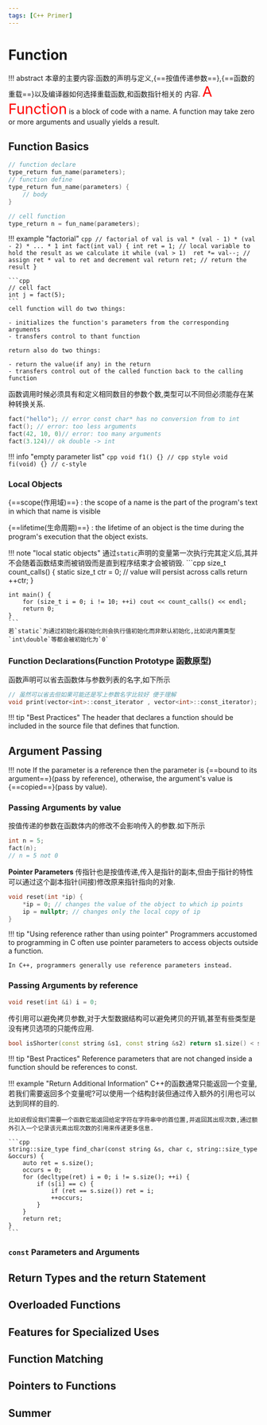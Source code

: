 ```yaml
---
tags: [C++ Primer]
---
```


# Function
!!! abstract 
    本章的主要内容:函数的声明与定义,{==按值传递参数==},{==函数的重载==}以及编译器如何选择重载函数,和函数指针相关的
    内容.
<a style="color:red; font-size:29px">A Function</a> is a block of code with a name.
A function may take zero or more arguments and usually yields a result.

## Function Basics
```cpp
// function declare
type_return fun_name(parameters);
// function define
type_return fun_name(parameters) {
    // body
}

// cell function
type_return n = fun_name(parameters); 
```

!!! example "factorial"
    ```cpp
    // factorial of val is val * (val - 1) * (val - 2) * ... * 1
    int fact(int val) {
        int ret = 1; // local variable to hold the result as we calculate it
        while (val > 1) 
            ret *= val--; // assign ret * val to ret and decrement val
        return ret; // return the result
    }
    ```

    ```cpp
    // cell fact
    int j = fact(5);
    ```
    cell function will do two things:
    
    - initializes the function's parameters from the corresponding arguments
    - transfers control to thant function

    return also do two things:
    
    - return the value(if any) in the return 
    - transfers control out of the called function back to the calling function

函数调用时候必须具有和定义相同数目的参数个数,类型可以不同但必须能存在某种转换关系.
```cpp
fact("hello"); // error const char* has no conversion from to int
fact(); // error: too less arguments
fact(42, 10, 0)// error: too many arguments
fact(3.124)// ok double -> int
```
!!! info "empty parameter list"
    ```cpp
    void f1() {} // cpp style
    void fi(void) {} // c-style
    ```
### Local Objects
{==scope(作用域)==} : the scope of a name is the part of the program's text in which that name is visible

{==lifetime(生命周期)==} : the lifetime of an object is the time during the program's execution that the object exists.

!!! note "local static objects"
    通过`static`声明的变量第一次执行完其定义后,其并不会随着函数结束而被销毁而是直到程序结束才会被销毁.
    ```cpp
    size_t count_calls() {
        static size_t ctr = 0; // value will persist across calls
        return ++ctr; 
    }

    int main() {
        for (size_t i = 0; i != 10; ++i) cout << count_calls() << endl;
        return 0;
    }
    ```
    若`static`为通过初始化器初始化则会执行值初始化而非默认初始化,比如说内置类型`int\double`等都会被初始化为`0`
### Function Declarations(Function Prototype 函数原型)
函数声明可以省去函数体与参数列表的名字,如下所示
```cpp
// 虽然可以省去但如果可能还是写上参数名字比较好 便于理解
void print(vector<int>::const_iterator , vector<int>::const_iterator);
```
!!! tip "Best Practices"
    The header that declares a function should be included in the source file that defines that function.

## Argument Passing
!!! note 
    If the parameter is a reference then the parameter is {==bound to its argument==}(pass by reference), otherwise, the argument's value is {==copied==}(pass by value). 
### Passing Arguments by value
按值传递的参数在函数体内的修改不会影响传入的参数.如下所示
```cpp
int n = 5;
fact(n); 
// n = 5 not 0
```

**Pointer Parameters**
传指针也是按值传递,传入是指针的副本,但由于指针的特性可以通过这个副本指针(间接)修改原来指针指向的对象.
```cpp
void reset(int *ip) {
    *ip = 0; // changes the value of the object to which ip points
    ip = nullptr; // changes only the local copy of ip
}
```
!!! tip "Using reference rather than using pointer"
    Programmers accustomed to programming in C often use pointer parameters to access objects outside a function. 
    
    In C++, programmers generally use reference parameters instead.

### Passing Arguments by reference
```cpp
void reset(int &i) i = 0;
```
传引用可以避免拷贝参数,对于大型数据结构可以避免拷贝的开销,甚至有些类型是没有拷贝选项的只能传应用.
```cpp
bool isShorter(const string &s1, const string &s2) return s1.size() < s2.size();
```
!!! tip "Best Practices"
    Reference parameters that are not changed inside a function should be references to const.

!!! example "Return Additional Information"
    C++的函数通常只能返回一个变量,若我们需要返回多个变量呢?可以使用一个结构封装但通过传入额外的引用也可以达到同样的目的.

    比如说假设我们需要一个函数它能返回给定字符在字符串中的首位置,并返回其出现次数,通过额外引入一个记录该元素出现次数的引用来传递更多信息.

    ```cpp
    string::size_type find_char(const string &s, char c, string::size_type &occurs) {
        auto ret = s.size();
        occurs = 0;
        for (decltype(ret) i = 0; i != s.size(); ++i) {
            if (s[i] == c) {
                if (ret == s.size()) ret = i;
                ++occurs;
            }
        }
        return ret;
    }
    ```
### `const` Parameters and Arguments

## Return Types and the return Statement

## Overloaded Functions

## Features for Specialized Uses

## Function Matching

## Pointers to Functions

## Summer